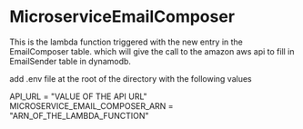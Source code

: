 # MicroserviceEmailComposer

This is the lambda function triggered with the new entry in the EmailComposer table.
which will give the call to the amazon aws api to fill in EmailSender table in dynamodb.

add .env file at the root of the directory with the following values


API_URL = "VALUE OF THE API URL"
MICROSERVICE_EMAIL_COMPOSER_ARN = "ARN_OF_THE_LAMBDA_FUNCTION"
